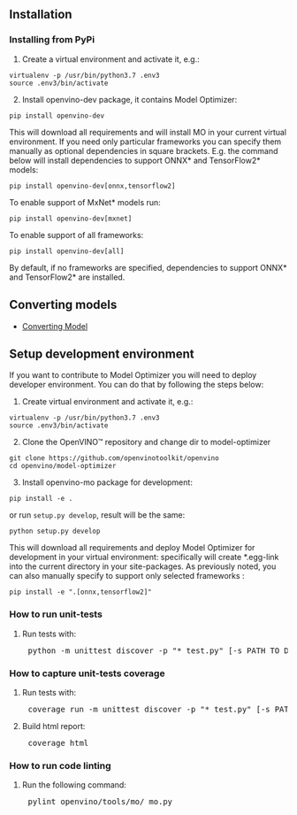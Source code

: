 ## Installation

### Installing from PyPi
1. Create a virtual environment and activate it, e.g.:
```
virtualenv -p /usr/bin/python3.7 .env3
source .env3/bin/activate
```

2. Install openvino-dev package, it contains Model Optimizer:   
```
pip install openvino-dev
```

This will download all requirements and will install MO in your current virtual environment. 
If you need only particular frameworks you can specify them manually as optional dependencies in square brackets.
E.g. the command below will install dependencies to support ONNX\* and TensorFlow2\* models:
```
pip install openvino-dev[onnx,tensorflow2]
```
To enable support of MxNet\* models run:
```
pip install openvino-dev[mxnet]
```
To enable support of all frameworks:
```
pip install openvino-dev[all]
```
By default, if no frameworks are specified, dependencies to support ONNX\* and TensorFlow2\* are installed.

[//]: <> (### Installing wheel package from provided OpenVINO™ offline distribution)
[//]: <> (To be done)

## Converting models
* [Converting Model]( ../docs/MO_DG/prepare_model/convert_model/Converting_Model.md)

## Setup development environment
If you want to contribute to Model Optimizer you will need to deploy developer environment. 
You can do that by following the steps below:

1. Create virtual environment and activate it, e.g.:
```
virtualenv -p /usr/bin/python3.7 .env3
source .env3/bin/activate
```

2. Clone the OpenVINO™ repository and change dir to model-optimizer
```
git clone https://github.com/openvinotoolkit/openvino
cd openvino/model-optimizer
```

3. Install openvino-mo package for development:
```
pip install -e .
```
or run `setup.py develop`, result will be the same:
```
python setup.py develop
```

This will download all requirements and deploy Model Optimizer for development in your virtual environment: 
specifically will create *.egg-link into the current directory in your site-packages.
As previously noted, you can also manually specify to support only selected frameworks :
```
pip install -e ".[onnx,tensorflow2]"
```

### How to run unit-tests

1. Run tests with:
<pre>
    python -m unittest discover -p "*_test.py" [-s PATH_TO_DIR]
</pre>

### How to capture unit-tests coverage

1. Run tests with:
<pre>
    coverage run -m unittest discover -p "*_test.py" [-s PATH_TO_DIR]
</pre>

2. Build html report:
<pre>
    coverage html
</pre>

### How to run code linting

1. Run the following command:
<pre>
    pylint openvino/tools/mo/ mo.py
</pre>
